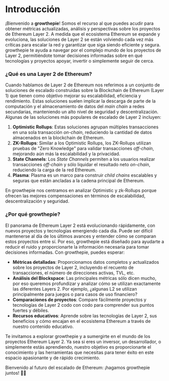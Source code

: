 # Introducción

¡Bienvenido a **growthepie**! Somos el recurso al que puedes acudir para obtener métricas actualizadas, análisis y perspectivas sobre los proyectos de Ethereum Layer 2. A medida que el ecosistema Ethereum se expande y evoluciona, las soluciones de Layer 2 se están volviendo cada vez más críticas para escalar la red y garantizar que siga siendo eficiente y segura. growthepie te ayuda a navegar por el complejo mundo de los proyectos de Layer 2, permitiéndote tomar decisiones informadas sobre en qué tecnologías y proyectos apoyar, invertir o simplemente seguir de cerca.

### ¿Qué es una Layer 2 de Ethereum?

Cuando hablamos de Layer 2 de Ethereum nos referimos a un conjunto de soluciones de escalado construidas sobre la Blockchain de Ethereum (Layer 1) que tienen como objetivo mejorar su escalabilidad, eficiencia y rendimiento. Estas soluciones suelen implicar la descarga de parte de la computación y el almacenamiento de datos del _main chain_  a redes secundarias, manteniendo un alto nivel de seguridad y descentralización. Algunas de las soluciones más populares de escalado de Layer 2 incluyen:

1. **Optimistic Rollups**: Estas soluciones agrupan múltiples transacciones en una sola transacción _on-chain_, reduciendo la cantidad de datos almacenados en la blockchain de Ethereum.
2. **ZK-Rollups**: Similar a los Optimistic Rollups, los ZK-Rollups utilizan pruebas de "Zero Knowledge" para validar transacciones _off-chain_, mejorando aún más la escalabilidad y la privacidad.
3. **State Channels**: Los _State Channels_ permiten a los usuarios realizar transacciones _off-chain_ y sólo liquidar el resultado neto _on-chain_, reduciendo la carga de la red Ethereum.
4. **Plasma**: Plasma es un marco para construir _child chains_ escalables y seguras que están ancladas a la cadena principal de Ethereum.&#x20;

En growthepie nos centramos en analizar Optimistic y zk-Rollups porque ofrecen las mejores compensaciones en términos de escalabilidad, descentralización y seguridad.

### ¿Por qué growthepie?

El panorama de Ethereum Layer 2 está evolucionando rápidamente, con nuevos proyectos y tecnologías emergiendo cada día. Puede ser difícil mantenerse al día de los últimos avances y entender cómo se comparan estos proyectos entre sí. Por eso, growthepie está diseñado para ayudarte a reducir el ruido y proporcionarte la información necesaria para tomar decisiones informadas. Con growthepie, puedes esperar:

* **Métricas detalladas**: Proporcionamos datos completos y actualizados sobre los proyectos de Layer 2, incluyendo el recuento de transacciones, el número de direcciones activas, TVL, etc.
* **Análisis del Blockspace**: Las principales métricas sólo dicen mucho, por eso queremos profundizar y analizar cómo se utilizan exactamente las diferentes Layers 2. Por ejemplo, ¿algunas L2 se utilizan principalmente para juegos o para casos de uso financiero?
* **Comparaciones de proyectos**: Compare fácilmente proyectos y tecnologías de Layer 2 codo con codo para comprender sus puntos fuertes y débiles.
* **Recursos educativos**: Aprende sobre las tecnologías de Layer 2, sus beneficios y cómo encajan en el ecosistema Ethereum a través de nuestro contenido educativo.&#x20;

Te invitamos a explorar growthepie y a sumergirte en el mundo de los proyectos Ethereum Layer 2. Ya sea si eres un inversor, un desarrollador, o simplemente estás aprendiendo, nuestro objetivo es proporcionarte el conocimiento y las herramientas que necesitas para tener éxito en este espacio apasionante y de rápido crecimiento.&#x20;

Bienvenido al futuro del escalado de Ethereum: ¡hagamos growthepie juntos! 🥧📏
